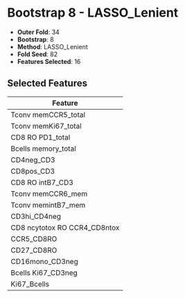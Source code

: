 # Bootstrap 8 - LASSO_Lenient

- **Outer Fold**: 34
- **Bootstrap**: 8
- **Method**: LASSO_Lenient
- **Fold Seed**: 82
- **Features Selected**: 16

## Selected Features

| Feature |
|---------|
| Tconv memCCR5_total |
| Tconv memKi67_total |
| CD8 RO PD1_total |
| Bcells memory_total |
| CD4neg_CD3 |
| CD8pos_CD3 |
| CD8 RO intB7_CD3 |
| Tconv memCCR6_mem |
| Tconv memintB7_mem |
| CD3hi_CD4neg |
| CD8 ncytotox RO CCR4_CD8ntox |
| CCR5_CD8RO |
| CD27_CD8RO |
| CD16mono_CD3neg |
| Bcells Ki67_CD3neg |
| Ki67_Bcells |
